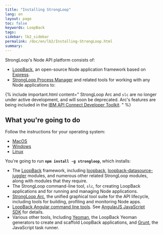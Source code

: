 ```yaml
---
title: "Installing StrongLoop"
lang: en
layout: page
toc: false
keywords: LoopBack
tags:
sidebar: lb2_sidebar
permalink: /doc/en/lb2/Installing-StrongLoop.html
summary:
---
```


StrongLoop's Node API platform consists of:

*   [LoopBack](/doc/{{page.lang}}/lb2/index.html), an open-source Node application framework based on [Express](http://expressjs.com/).
*   [StrongLoop Process Manager](https://strong-pm.io) and related tools for working with any Node applications to:

{% include important.html content="
StrongLoop Arc and `slc` are no longer under active development, and will soon be deprecated. Arc's features are being included in the [IBM API Connect Developer Toolkit](https://developer.ibm.com/apiconnect).
" %}

## What you're going to do

Follow the instructions for your operating system:

* [MacOS](/doc/{{page.lang}}/lb2/Installing-on-MacOS.html)
* [Windows](/doc/{{page.lang}}/lb2/Installing-on-Windows.html)
* [Linux](/doc/{{page.lang}}/lb2/Installing-on-Linux.html)

You're going to run **`npm install -g strongloop`**, which installs:

*   The [LoopBack](/doc/{{page.lang}}/lb2/LoopBack) framework, including [loopback](https://github.com/strongloop/loopback), [loopback-datasource-juggler](https://github.com/strongloop/loopback-datasource-juggler) modules, and numerous other related StrongLoop modules, along with modules that they require.
*   The StrongLoop command-line tool, `slc`, for creating LoopBack applications and for running and managing Node applications.
*   [StrongLoop Arc](https://docs.strongloop.com/display/APIS/Using-Arc), the unified graphical tool suite for the API lifecycle, including tools for building, profiling and monitoring Node apps.
*   [LoopBack Angular command line tools](https://github.com/strongloop/loopback-sdk-angular-cli). See [AngularJS JavaScript SDK](/doc/{{page.lang}}/lb2/AngularJS-JavaScript-SDK) for details.
*   Various other tools, Including [Yeoman](http://yeoman.io/), the LoopBack Yeoman generators to create and scaffold LoopBack applications, and [Grunt](http://gruntjs.com/), the JavaScript task runner.
